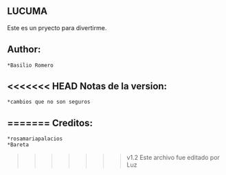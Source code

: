 LUCUMA
---------

Este es un pryecto para divertirme.

Author:
----------
    *Basilio Romero

<<<<<<< HEAD
Notas de la version:
-------
    *cambios que no son seguros
    
=======
Creditos:
----------
	*rosamariapalacios
	*Bareta
>>>>>>> v1.2
	Este archivo fue editado por Luz